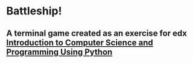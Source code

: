 # Battleship!

## A terminal game created as an exercise for edx [Introduction to Computer Science and Programming Using Python](https://www.edx.org/course/introduction-computer-science-mitx-6-00-1x-10)
